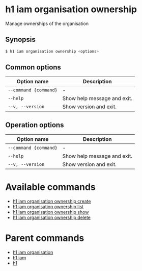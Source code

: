 
# h1 iam organisation ownership

Manage ownerships of the organisation

## Synopsis

```bash
$ h1 iam organisation ownership <options>
```

## Common options

| Option name               | Description                 |
| ------------------------- | --------------------------- |
| ```--command {command}``` | -                           |
| ```--help```              | Show help message and exit. |
| ```--v, --version```      | Show version and exit.      |

## Operation options

| Option name               | Description                 |
| ------------------------- | --------------------------- |
| ```--command {command}``` | -                           |
| ```--help```              | Show help message and exit. |
| ```--v, --version```      | Show version and exit.      |

# Available commands

* [h1 iam organisation ownership create](./create/README.md)
* [h1 iam organisation ownership list](./list/README.md)
* [h1 iam organisation ownership show](./show/README.md)
* [h1 iam organisation ownership delete](./delete/README.md)

# Parent commands

* [h1 iam organisation](./../README.md)
* [h1 iam](./../../README.md)
* [h1](./../../../README.md)
